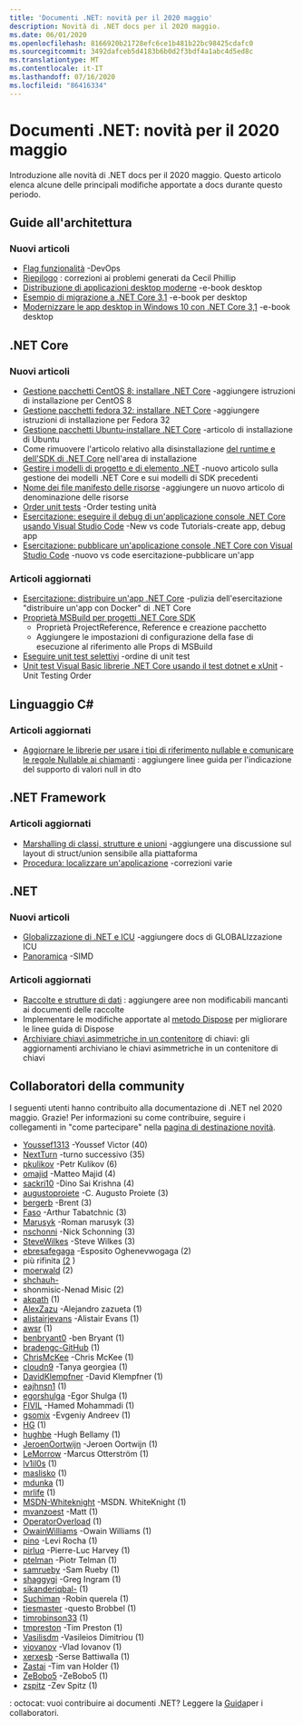 ```yaml
---
title: 'Documenti .NET: novità per il 2020 maggio'
description: Novità di .NET docs per il 2020 maggio.
ms.date: 06/01/2020
ms.openlocfilehash: 8166920b21728efc6ce1b481b22bc98425cdafc0
ms.sourcegitcommit: 3492dafceb5d4183b6b0d2f3bdf4a1abc4d5ed8c
ms.translationtype: MT
ms.contentlocale: it-IT
ms.lasthandoff: 07/16/2020
ms.locfileid: "86416334"
---
```

# <a name="net-docs-whats-new-for-may-2020"></a>Documenti .NET: novità per il 2020 maggio

Introduzione alle novità di .NET docs per il 2020 maggio. Questo articolo elenca alcune delle principali modifiche apportate a docs durante questo periodo.

## <a name="architecture-guides"></a>Guide all'architettura

### <a name="new-articles"></a>Nuovi articoli

- [Flag funzionalità](../architecture/cloud-native/feature-flags.md) -DevOps
- [Riepilogo](../architecture/cloud-native/summary.md) : correzioni ai problemi generati da Cecil Phillip
- [Distribuzione di applicazioni desktop moderne](../architecture/modernize-desktop/deploy-modern-applications.md) -e-book desktop
- [Esempio di migrazione a .NET Core 3,1](../architecture/modernize-desktop/example-migration-core.md) -e-book per desktop
- [Modernizzare le app desktop in Windows 10 con .NET Core 3,1](../architecture/modernize-desktop/index.md) -e-book desktop

## <a name="net-core"></a>.NET Core

### <a name="new-articles"></a>Nuovi articoli

- [Gestione pacchetti CentOS 8: installare .NET Core](../core/install/linux-package-manager-centos8.md) -aggiungere istruzioni di installazione per CentOS 8
- [Gestione pacchetti fedora 32: installare .NET Core](../core/install/linux-package-manager-fedora32.md) -aggiungere istruzioni di installazione per Fedora 32
- [Gestione pacchetti Ubuntu-installare .NET Core](../core/install/linux-ubuntu.md) -articolo di installazione di Ubuntu
- Come rimuovere l'articolo relativo alla disinstallazione [del runtime e dell'SDK di .NET Core](../core/install/remove-runtime-sdk-versions.md) nell'area di installazione
- [Gestire i modelli di progetto e di elemento .NET](../core/install/templates.md) -nuovo articolo sulla gestione dei modelli .NET Core e sui modelli di SDK precedenti
- [Nome dei file manifesto delle risorse](../core/resources/manifest-file-names.md) -aggiungere un nuovo articolo di denominazione delle risorse
- [Order unit tests](../core/testing/order-unit-tests.md) -Order testing unità
- [Esercitazione: eseguire il debug di un'applicazione console .NET Core usando Visual Studio Code](../core/tutorials/debugging-with-visual-studio-code.md) -New vs code Tutorials-create app, debug app
- [Esercitazione: pubblicare un'applicazione console .NET Core con Visual Studio Code](../core/tutorials/publishing-with-visual-studio-code.md) -nuovo vs code esercitazione-pubblicare un'app

### <a name="updated-articles"></a>Articoli aggiornati

- [Esercitazione: distribuire un'app .NET Core](../core/docker/build-container.md) -pulizia dell'esercitazione "distribuire un'app con Docker" di .NET Core
- [Proprietà MSBuild per progetti .NET Core SDK](../core/project-sdk/msbuild-props.md)
  - Proprietà ProjectReference, Reference e creazione pacchetto
  - Aggiungere le impostazioni di configurazione della fase di esecuzione al riferimento alle Props di MSBuild
- [Eseguire unit test selettivi](../core/testing/selective-unit-tests.md) -ordine di unit test
- [Unit test Visual Basic librerie .NET Core usando il test dotnet e xUnit](../core/testing/unit-testing-visual-basic-with-dotnet-test.md) -Unit Testing Order

## <a name="c-language"></a>Linguaggio C#

### <a name="updated-articles"></a>Articoli aggiornati

- [Aggiornare le librerie per usare i tipi di riferimento nullable e comunicare le regole Nullable ai chiamanti](../csharp/nullable-migration-strategies.md) : aggiungere linee guida per l'indicazione del supporto di valori null in dto

## <a name="net-framework"></a>.NET Framework

### <a name="updated-articles"></a>Articoli aggiornati

- [Marshalling di classi, strutture e unioni](../framework/interop/marshaling-classes-structures-and-unions.md) -aggiungere una discussione sul layout di struct/union sensibile alla piattaforma
- [Procedura: localizzare un'applicazione](../framework/wpf/advanced/how-to-localize-an-application.md) -correzioni varie

## <a name="net"></a>.NET

### <a name="new-articles"></a>Nuovi articoli

- [Globalizzazione di .NET e ICU](../standard/globalization-localization/globalization-icu.md) -aggiungere docs di GLOBALIzzazione ICU
- [Panoramica](../standard/simd.md) -SIMD

### <a name="updated-articles"></a>Articoli aggiornati

- [Raccolte e strutture di dati](../standard/collections/index.md) : aggiungere aree non modificabili mancanti ai documenti delle raccolte
- Implementare le modifiche apportate al [metodo Dispose](../standard/garbage-collection/implementing-dispose.md) per migliorare le linee guida di Dispose
- [Archiviare chiavi asimmetriche in un contenitore](../standard/security/how-to-store-asymmetric-keys-in-a-key-container.md) di chiavi: gli aggiornamenti archiviano le chiavi asimmetriche in un contenitore di chiavi

## <a name="community-contributors"></a>Collaboratori della community

I seguenti utenti hanno contribuito alla documentazione di .NET nel 2020 maggio. Grazie! Per informazioni su come contribuire, seguire i collegamenti in "come partecipare" nella [pagina di destinazione novità](index.yml).

- [Youssef1313](https://github.com/Youssef1313) -Youssef Victor (40)
- [NextTurn](https://github.com/NextTurn) -turno successivo (35)
- [pkulikov](https://github.com/pkulikov) -Petr Kulikov (6)
- [omajid](https://github.com/omajid) -Matteo Majid (4)
- [sackri10](https://github.com/sackri10) -Dino Sai Krishna (4)
- [augustoproiete](https://github.com/augustoproiete) -C. Augusto Proiete (3)
- [bergerb](https://github.com/bergerb) -Brent (3)
- [Faso](https://github.com/faso) -Arthur Tabatchnic (3)
- [Marusyk](https://github.com/Marusyk) -Roman marusyk (3)
- [nschonni](https://github.com/nschonni) -Nick Schonning (3)
- [SteveWilkes](https://github.com/SteveWilkes) -Steve Wilkes (3)
- [ebresafegaga](https://github.com/ebresafegaga) -Esposito Oghenevwogaga (2)
- più rifinita [(2](https://github.com/kosist) )
- [moerwald](https://github.com/moerwald) (2)
- [shchauh-](https://github.com/shchauh)
- shonmisic-Nenad Misic (2)
- [akpath](https://github.com/akpath) (1)
- [AlexZazu](https://github.com/AlexZazu) -Alejandro zazueta (1)
- [alistairjevans](https://github.com/alistairjevans) -Alistair Evans (1)
- [awsr](https://github.com/awsr) (1)
- [benbryant0](https://github.com/benbryant0) -ben Bryant (1)
- [bradengc-GitHub](https://github.com/bradengc-github) (1)
- [ChrisMcKee](https://github.com/ChrisMcKee) -Chris McKee (1)
- [cloudn9](https://github.com/cloudn9) -Tanya georgiea (1)
- [DavidKlempfner](https://github.com/DavidKlempfner) -David Klempfner (1)
- [eajhnsn1](https://github.com/eajhnsn1) (1)
- [egorshulga](https://github.com/egorshulga) -Egor Shulga (1)
- [FIVIL](https://github.com/FIVIL) -Hamed Mohammadi (1)
- [gsomix](https://github.com/gsomix) -Evgeniy Andreev (1)
- [HG](https://github.com/hg) (1)
- [hughbe](https://github.com/hughbe) -Hugh Bellamy (1)
- [JeroenOortwijn](https://github.com/JeroenOortwijn) -Jeroen Oortwijn (1)
- [LeMorrow](https://github.com/LeMorrow) -Marcus Otterström (1)
- [lv1il0s](https://github.com/lv1il0s) (1)
- [maslisko](https://github.com/maslisko) (1)
- [mdunka](https://github.com/mdunka) (1)
- [mrlife](https://github.com/mrlife) (1)
- [MSDN-Whiteknight](https://github.com/MSDN-WhiteKnight) -MSDN. WhiteKnight (1)
- [mvanzoest](https://github.com/mvanzoest) -Matt (1)
- [OperatorOverload](https://github.com/OperatorOverload) (1)
- [OwainWilliams](https://github.com/OwainWilliams) -Owain Williams (1)
- [pino](https://github.com/pino) -Levi Rocha (1)
- [pirluq](https://github.com/pirluq) -Pierre-Luc Harvey (1)
- [ptelman](https://github.com/ptelman) -Piotr Telman (1)
- [samrueby](https://github.com/samrueby) -Sam Rueby (1)
- [shaggygi](https://github.com/shaggygi) -Greg Ingram (1)
- [sikanderiqbal-](https://github.com/sikanderiqbal) (1)
- [Suchiman](https://github.com/Suchiman) -Robin querela (1)
- [tiesmaster](https://github.com/tiesmaster) -questo Brobbel (1)
- [timrobinson33](https://github.com/timrobinson33) (1)
- [tmpreston](https://github.com/tmpreston) -Tim Preston (1)
- [Vasilisdm](https://github.com/Vasilisdm) -Vasileios Dimitriou (1)
- [viovanov](https://github.com/viovanov) -Vlad Iovanov (1)
- [xerxesb](https://github.com/xerxesb) -Serse Battiwalla (1)
- [Zastai](https://github.com/Zastai) -Tim van Holder (1)
- [ZeBobo5](https://github.com/ZeBobo5) -ZeBobo5 (1)
- [zspitz](https://github.com/zspitz) -Zev Spitz (1)

: octocat: vuoi contribuire ai documenti .NET? Leggere la [Guida](https://docs.microsoft.com/contribute/dotnet/dotnet-contribute)per i collaboratori.
